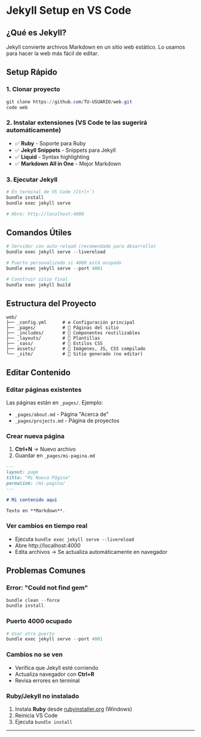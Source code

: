 # Jekyll Setup en VS Code

## ¿Qué es Jekyll?
Jekyll convierte archivos Markdown en un sitio web estático. Lo usamos para hacer la web más fácil de editar.

## Setup Rápido

### 1. Clonar proyecto
```powershell
git clone https://github.com/TU-USUARIO/web.git
code web
```

### 2. Instalar extensiones (VS Code te las sugerirá automáticamente)
- ✅ **Ruby** - Soporte para Ruby
- ✅ **Jekyll Snippets** - Snippets para Jekyll  
- ✅ **Liquid** - Syntax highlighting
- ✅ **Markdown All in One** - Mejor Markdown

### 3. Ejecutar Jekyll
```powershell
# En terminal de VS Code (Ctrl+`)
bundle install
bundle exec jekyll serve

# Abre: http://localhost:4000
```

## Comandos Útiles

```powershell
# Servidor con auto-reload (recomendado para desarrollo)
bundle exec jekyll serve --livereload

# Puerto personalizado si 4000 está ocupado
bundle exec jekyll serve --port 4001

# Construir sitio final
bundle exec jekyll build
```

## Estructura del Proyecto

```
web/
├── _config.yml      # ⚙️ Configuración principal
├── _pages/          # 📄 Páginas del sitio  
├── _includes/       # 🧩 Componentes reutilizables
├── _layouts/        # 🎨 Plantillas
├── _sass/           # 🎯 Estilos CSS
├── assets/          # 📁 Imágenes, JS, CSS compilado
└── _site/           # 🚫 Sitio generado (no editar)
```

## Editar Contenido

### Editar páginas existentes
Las páginas están en `_pages/`. Ejemplo:
- `_pages/about.md` - Página "Acerca de"
- `_pages/projects.md` - Página de proyectos

### Crear nueva página
1. **Ctrl+N** → Nuevo archivo
2. Guardar en `_pages/mi-pagina.md`

```markdown
---
layout: page
title: "Mi Nueva Página"
permalink: /mi-pagina/
---

# Mi contenido aquí

Texto en **Markdown**.
```

### Ver cambios en tiempo real
- Ejecuta `bundle exec jekyll serve --livereload`
- Abre http://localhost:4000
- Edita archivos → Se actualiza automáticamente en navegador

## Problemas Comunes

### Error: "Could not find gem"
```powershell
bundle clean --force
bundle install
```

### Puerto 4000 ocupado
```powershell
# Usar otro puerto
bundle exec jekyll serve --port 4001
```

### Cambios no se ven
- Verifica que Jekyll esté corriendo
- Actualiza navegador con **Ctrl+R**
- Revisa errores en terminal

### Ruby/Jekyll no instalado
1. Instala **Ruby** desde [rubyinstaller.org](https://rubyinstaller.org/) (Windows)
2. Reinicia VS Code
3. Ejecuta `bundle install`

---
